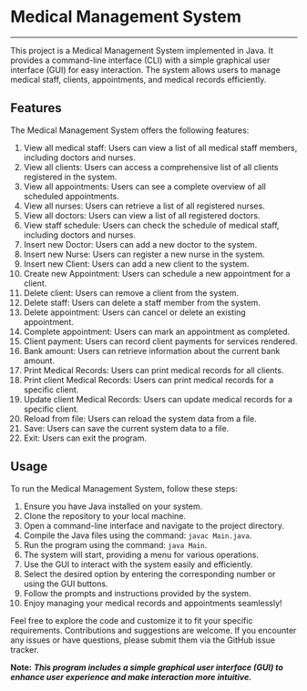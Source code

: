 # Medical Management System
-----------------------------------------
This project is a Medical Management System implemented in Java. It provides a command-line interface (CLI) with a simple graphical user interface (GUI) for easy interaction. The system allows users to manage medical staff, clients, appointments, and medical records efficiently.

## Features

The Medical Management System offers the following features:

1. View all medical staff: Users can view a list of all medical staff members, including doctors and nurses.
2. View all clients: Users can access a comprehensive list of all clients registered in the system.
3. View all appointments: Users can see a complete overview of all scheduled appointments.
4. View all nurses: Users can retrieve a list of all registered nurses.
5. View all doctors: Users can view a list of all registered doctors.
6. View staff schedule: Users can check the schedule of medical staff, including doctors and nurses.
7. Insert new Doctor: Users can add a new doctor to the system.
8. Insert new Nurse: Users can register a new nurse in the system.
9. Insert new Client: Users can add a new client to the system.
10. Create new Appointment: Users can schedule a new appointment for a client.
11. Delete client: Users can remove a client from the system.
12. Delete staff: Users can delete a staff member from the system.
13. Delete appointment: Users can cancel or delete an existing appointment.
14. Complete appointment: Users can mark an appointment as completed.
15. Client payment: Users can record client payments for services rendered.
16. Bank amount: Users can retrieve information about the current bank amount.
17. Print Medical Records: Users can print medical records for all clients.
18. Print client Medical Records: Users can print medical records for a specific client.
19. Update client Medical Records: Users can update medical records for a specific client.
20. Reload from file: Users can reload the system data from a file.
21. Save: Users can save the current system data to a file.
0. Exit: Users can exit the program.

## Usage

To run the Medical Management System, follow these steps:

1. Ensure you have Java installed on your system.
2. Clone the repository to your local machine.
3. Open a command-line interface and navigate to the project directory.
4. Compile the Java files using the command: `javac Main.java`.
5. Run the program using the command: `java Main`.
6. The system will start, providing a menu for various operations.
7. Use the GUI to interact with the system easily and efficiently.
8. Select the desired option by entering the corresponding number or using the GUI buttons.
9. Follow the prompts and instructions provided by the system.
10. Enjoy managing your medical records and appointments seamlessly!

Feel free to explore the code and customize it to fit your specific requirements. Contributions and suggestions are welcome. If you encounter any issues or have questions, please submit them via the GitHub issue tracker.

**Note:** **_This program includes a simple graphical user interface (GUI) to enhance user experience and make interaction more intuitive._**
